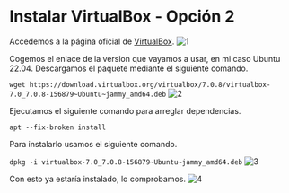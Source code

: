 # Instalar VirtualBox - Opción 2

Accedemos a la página oficial de [VirtualBox](https://www.virtualbox.org/wiki/Linux_Downloads).
![1]()

Cogemos el enlace de la version que vayamos a usar, en mi caso Ubuntu 22.04.
Descargamos el paquete mediante el siguiente comando.

```wget https://download.virtualbox.org/virtualbox/7.0.8/virtualbox-7.0_7.0.8-156879~Ubuntu~jammy_amd64.deb```
![2]()

Ejecutamos el siguiente comando para arreglar dependencias.

```apt --fix-broken install```

Para instalarlo usamos el siguiente comando.

```dpkg -i virtualbox-7.0_7.0.8-156879~Ubuntu~jammy_amd64.deb```
![3]()

Con esto ya estaría instalado, lo comprobamos.
![4]()
